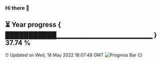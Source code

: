### Hi there 👋
⏳ Year progress { ███████████▁▁▁▁▁▁▁▁▁▁▁▁▁▁▁▁▁▁▁ } 37.74 %
---
⏰ Updated on Wed, 18 May 2022 18:07:48 GMT
![Progress Bar CI](https://github.com/Moyi321/Moyi321/workflows/Progress%20Bar%20CI/badge.svg)
